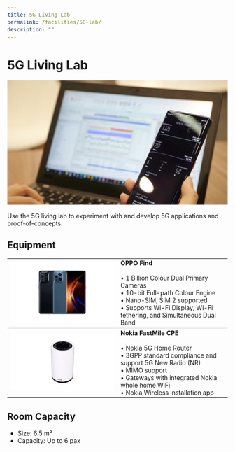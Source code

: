 ```yaml
---
title: 5G Living Lab
permalink: /facilities/5G-lab/
description: ""
---
```

# 5G Living Lab
![5G](/images/Facilities/5G/5G.jpg)

Use the 5G living lab to experiment with and develop 5G applications and proof-of-concepts.

## Equipment
<table>
	<tbody><tr>
		<td style="width:50%; vertical-align:middle; border-bottom: 0.75px solid lightgrey"><img src="/images/Facilities/5G/OPPO%20Find%20X3%20Pro.png"></td>
		<td style="width:50%; vertical-align:middle; border-bottom: 0.75px solid lightgrey"><b>OPPO Find</b><br>
			<br>• 1 Billion Colour Dual Primary Cameras
			<br>• 10-bit Full-path Colour Engine
			<br>• Nano-SIM, SIM 2 supported
			<br>• Supports Wi-Fi Display, Wi-Fi tethering, and Simultaneous Dual Band
		</td>
	</tr>
	<tr>
		<td style="width:50%; vertical-align:middle;"><img src="/images/Facilities/5G/Nokia%20FastMile.jpg"></td>
		<td style="width:50%; vertical-align:middle;"><b>Nokia FastMile CPE</b><br>
			<br>• Nokia 5G Home Router
			<br>• 3GPP standard compliance and support 5G New Radio (NR)
			<br>• MIMO support
			<br>• Gateways with integrated Nokia whole home WiFi
			<br>• Nokia Wireless installation app
		</td>
	</tr>
</tbody></table>

## Room Capacity
* Size: 6.5 m²
* Capacity: Up to 6 pax